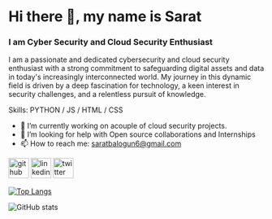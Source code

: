 # Hi there 👋, my name is Sarat
### I am Cyber Security and Cloud Security Enthusiast
I am a passionate and dedicated cybersecurity and cloud security enthusiast with a strong commitment to safeguarding digital assets and data in today's increasingly interconnected world. My journey in this dynamic field is driven by a deep fascination for technology, a keen interest in security challenges, and a relentless pursuit of knowledge.

Skills:  PYTHON / JS / HTML / CSS

- 🔭 I’m currently working on acouple of cloud security projects. 
- 🤔 I’m looking for help with Open source collaborations and Internships 
- 📫 How to reach me: saratbalogun6@gmail.com 


[<img src='https://cdn.jsdelivr.net/npm/simple-icons@3.0.1/icons/github.svg' alt='github' height='40'>](https://github.com/sarat-balogun)  [<img src='https://cdn.jsdelivr.net/npm/simple-icons@3.0.1/icons/linkedin.svg' alt='linkedin' height='40'>](https://www.linkedin.com/in/sarat-balogun/)  [<img src='https://cdn.jsdelivr.net/npm/simple-icons@3.0.1/icons/twitter.svg' alt='twitter' height='40'>](https://twitter.com/na_dey_)  

[![Top Langs](https://github-readme-stats.vercel.app/api/top-langs/?username=sarat-balogun)](https://github.com/anuraghazra/github-readme-stats)

![GitHub stats](https://github-readme-stats.vercel.app/api?username=sarat-balogun&show_icons=true)  


